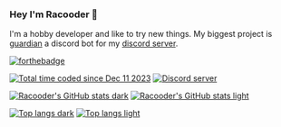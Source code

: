### Hey I'm Racooder 🦝

I'm a hobby developer and like to try new things.
My biggest project is [guardian](https://github.com/Racooder/guardian-bot) a discord bot for my [discord server](discord.gg/9Y8BE2A6cj).

[![forthebadge](https://forthebadge.com/images/featured/featured-contains-cat-gifs.svg)](https://forthebadge.com)

[![Total time coded since Dec 11 2023](https://wakatime.com/badge/user/018c598e-0b38-475d-bba9-0b822803bd91.svg)](https://wakatime.com/@018c598e-0b38-475d-bba9-0b822803bd91)
[![Discord server](https://img.shields.io/discord/651800564966883328?color=blue&label=Racoonia&logo=discord&logoColor=white)](https://discord.gg/9Y8BE2A6cj)

[![Racooder's GitHub stats dark](https://github-readme-stats.vercel.app/api?username=racooder&show_icons=true&theme=dracula)](https://github.com/racooder#gh-dark-mode-only)
[![Racooder's GitHub stats light](https://github-readme-stats.vercel.app/api?username=racooder&show_icons=true&theme=buefy)](https://github.com/racooder#gh-light-mode-only)

[![Top langs dark](https://github-readme-stats.vercel.app/api/top-langs/?username=racooder&layout=compact&theme=dracula)](https://github.com/racooder#gh-dark-mode-only)
[![Top langs light](https://github-readme-stats.vercel.app/api/top-langs/?username=racooder&layout=compact&theme=buefy)](https://github.com/racooder#gh-light-mode-only)
